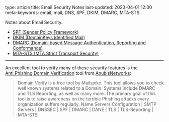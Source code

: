 type: article
title: Email Security Notes
last-updated: 2023-04-01 12:00
meta-keywords: email, mail, DNS, SPF, DKIM, DMARC, MTA-STS

Notes about Email Security.

* [SPF (Sender Policy Framework)](spf)
* [DKIM (DomainKeys Identified Mail)](dkim)
* [DMARC (Domain-based Message Authentication, Reporting and Conformance)](dmarc)
* [MTA-STS (MTA Strict Transport Security)](mta-sts)

---

An excellent tool to verify many of these security features is the [Anti.Phishing Domain Verification](https://anti.phishing.pt/pt/domain_verify/domain_verification) tool from [AnubisNetworks](https://www.anubisnetworks.com):
> Domain Verify is a free tool by Mailspike.
> This tool allows you to check well known systems related to a Domain.
> Systems include DMARC and TLS Reporting, as well as many more.
> The primary goal of this tool is to raise awareness on the terrible Phishing attacks every organization suffers regularly.
> Name Servers Configuration | SMTP Servers | DNSSEC | SPF | DMARC | DANE | TLS | TLS-Reporting | MTA-STS

